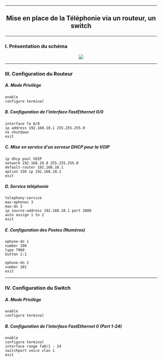 ---------------------------------------------------------------------------------------------------------------------------------------
## <p align='center'> Mise en place de la Téléphonie via un routeur, un switch </p>

---------------------------------------------------------------------------------------------------------------------------------------
### I. Présentation du schéma

<p align='center'> <img src='https://github.com/dexter74/Cisco/assets/35907/f13ed119-7837-4b43-a383-9540ec0a0493'/> </p>


---------------------------------------------------------------------------------------------------------------------------------------
### III. Configuration du Routeur
##### A. Mode Privilège
```
enable
configure terminal
```

##### B. Configuration de l'interface FastEthernet 0/0
```
interface fa 0/0
ip address 192.168.10.1 255.255.255.0
no shutdown
exit
```

##### C. Mise en service d'un serveur DHCP pour la VOIP
```
ip dhcp pool VOIP
network 192.168.10.0 255.255.255.0
default-router 192.168.10.1
option 150 ip 192.168.10.1
exit
```

##### D. Service téléphonie
```
telephony-service
max-ephones 3
max-dn 3
ip source-address 192.168.10.1 port 2000
auto assign 1 to 2
exit
```

##### E. Configuration des Postes (Numéros)
```
ephone-dn 1
number 100
type 7960
button 1:1

ephone-dn 2
number 101
exit
```

---------------------------------------------------------------------------------------------------------------------------------------
### IV. Configuration du Switch
##### A. Mode Privilège
```
enable
configure terminal
```

##### B. Configuration de l'interface FastEthernet 0 (Port 1-24)
```
enable
configure terminal
interface range fa0/1 - 24
switchport voice vlan 1
exit
```

